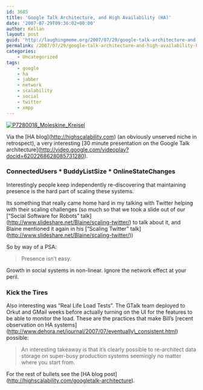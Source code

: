 ```yaml
---
id: 3685
title: 'Google Talk Architecture, and High Availability (HA)'
date: '2007-07-29T09:36:02+00:00'
author: Kellan
layout: post
guid: 'http://laughingmeme.org/2007/07/29/google-talk-architecture-and-high-availability-ha/'
permalink: /2007/07/29/google-talk-architecture-and-high-availability-ha/
categories:
    - Uncategorized
tags:
    - google
    - ha
    - jabber
    - network
    - scalability
    - social
    - twitter
    - xmpp
---
```


[![P7280018_Moleskine_Kreisel](http://farm2.static.flickr.com/1428/937741152_c3a40b3836.jpg)](http://www.flickr.com/photos/98657307@N00/937741152/ "Photo Sharing")

Via the \[HA blog\](http://highscalability.com) (an obviously unserved niche in retrospect), a very interesting \[30 minute presentation on the Google Talk architecture\](http://video.google.com/videoplay?docid=6202268628085731280).

### ConnectedUsers \* BuddyListSize \* OnlineStateChanges

Interestingly people keep independently re-discovering that maintaining presence is the hard part of scaling these systems.

Its something that really came home hard in my talking with Twitter helping with their scaling challenges (so much so that we took a slide out of our \[“Social Software for Robots” talk\](http://www.slideshare.net/Blaine/scaling-twitter/) to talk about it, and Blaine mentioned it again in his \[“Scaling Twitter” talk\](http://www.slideshare.net/Blaine/scaling-twitter/))

So by way of a PSA:

> Presence isn’t easy.

Growth in social systems in non-linear. Ignore the network effect at your peril.

### Kick the Tires

Also interesting was “Real Life Load Tests”. The GTalk team deployed to Orkut and GMail weeks before actually turning on the UI for the features to be able to monitor the load. These are the practices that make Bill’s \[recent observation on HA systems\](http://www.dehora.net/journal/2007/07/eventually\_consistent.html) possible:

> An interesting takeaway is that it’s clearly possible to re-architect data storage on super-busy production systems seemingly no matter where you start from.

For the rest of bullets see the \[HA blog post\](http://highscalability.com/googletalk-architecture).